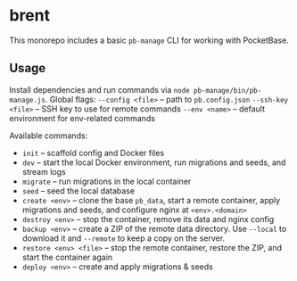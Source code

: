 # brent

This monorepo includes a basic `pb-manage` CLI for working with PocketBase.

## Usage

Install dependencies and run commands via `node pb-manage/bin/pb-manage.js`.
Global flags:
`--config <file>` – path to `pb.config.json`
`--ssh-key <file>` – SSH key to use for remote commands
`--env <name>` – default environment for env-related commands

Available commands:

- `init` – scaffold config and Docker files
- `dev` – start the local Docker environment, run migrations and seeds, and stream logs
- `migrate` – run migrations in the local container
- `seed` – seed the local database
- `create <env>` – clone the base `pb_data`, start a remote container, apply migrations and seeds, and configure nginx at `<env>.<domain>`
- `destroy <env>` – stop the container, remove its data and nginx config
- `backup <env>` – create a ZIP of the remote data directory. Use `--local` to
  download it and `--remote` to keep a copy on the server.
- `restore <env> <file>` – stop the remote container, restore the ZIP, and start
  the container again
- `deploy <env>` – create and apply migrations & seeds

